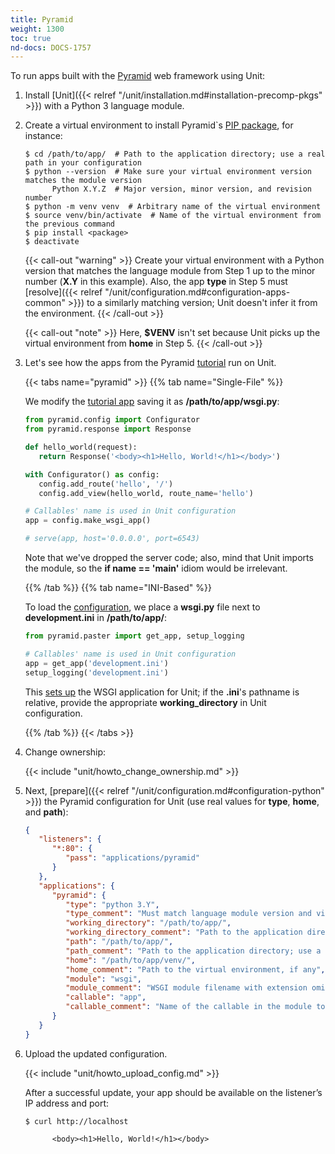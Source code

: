 ```yaml
---
title: Pyramid
weight: 1300
toc: true
nd-docs: DOCS-1757
---
```


To run apps built with the [Pyramid](https://trypyramid.com) web framework
using Unit:

1. Install [Unit]({{< relref "/unit/installation.md#installation-precomp-pkgs" >}}) with a Python 3 language module.

2. Create a virtual environment to install Pyramid`s
   [PIP package](https://docs.pylonsproject.org/projects/pyramid/en/latest/narr/install.html#installing-pyramid-on-a-unix-system), for instance:

   ```console
   $ cd /path/to/app/  # Path to the application directory; use a real path in your configuration
   $ python --version  # Make sure your virtual environment version matches the module version
         Python X.Y.Z  # Major version, minor version, and revision number
   $ python -m venv venv  # Arbitrary name of the virtual environment
   $ source venv/bin/activate  # Name of the virtual environment from the previous command
   $ pip install <package>
   $ deactivate
   ```

   {{< call-out "warning" >}}
   Create your virtual environment with a Python version that matches the
   language module from Step 1 up to the minor number (**X.Y** in
   this example). Also, the app **type** in Step 5 must
   [resolve]({{< relref "/unit/configuration.md#configuration-apps-common" >}})
   to a similarly matching version; Unit doesn't infer it from the environment.
   {{< /call-out >}}

   {{< call-out "note" >}}
   Here, **\$VENV** isn't set because Unit picks up the virtual
   environment from **home** in Step 5.
   {{< /call-out >}}

3. Let's see how the apps from the Pyramid
   [tutorial](https://docs.pylonsproject.org/projects/pyramid/en/latest/quick_tutorial)
   run on Unit.

   {{< tabs name="pyramid" >}}
   {{% tab name="Single-File" %}}

   We modify the [tutorial app](https://docs.pylonsproject.org/projects/pyramid/en/latest/quick_tutorial/hello_world.html#steps)
   saving it as **/path/to/app/wsgi.py**:

   ```python
   from pyramid.config import Configurator
   from pyramid.response import Response

   def hello_world(request):
      return Response('<body><h1>Hello, World!</h1></body>')

   with Configurator() as config:
      config.add_route('hello', '/')
      config.add_view(hello_world, route_name='hello')

   # Callables' name is used in Unit configuration
   app = config.make_wsgi_app()

   # serve(app, host='0.0.0.0', port=6543)
   ```

   Note that we've dropped the server code; also, mind that Unit imports
   the module, so the **if __name__ == '__main__'** idiom would be
   irrelevant.

   {{% /tab %}}
   {{% tab name="INI-Based" %}}

   To load the
   [configuration](https://docs.pylonsproject.org/projects/pyramid/en/latest/quick_tutorial/ini.html),
   we place a **wsgi.py** file next to **development.ini** in **/path/to/app/**:

   ```python
   from pyramid.paster import get_app, setup_logging

   # Callables' name is used in Unit configuration
   app = get_app('development.ini')
   setup_logging('development.ini')
   ```

   This [sets up](https://docs.pylonsproject.org/projects/pyramid/en/latest/api/paster.html)
   the WSGI application for Unit; if the **.ini**'s pathname is
   relative, provide the appropriate **working_directory** in Unit
   configuration.

   {{% /tab %}}
   {{< /tabs >}}

4. Change ownership:

   {{< include "unit/howto_change_ownership.md" >}}

5. Next, [prepare]({{< relref "/unit/configuration.md#configuration-python" >}})
   the Pyramid configuration for Unit (use real values for **type**, **home**,
   and **path**):

   ```json
   {
      "listeners": {
         "*:80": {
            "pass": "applications/pyramid"
         }
      },
      "applications": {
         "pyramid": {
            "type": "python 3.Y",
            "type_comment": "Must match language module version and virtual environment version",
            "working_directory": "/path/to/app/",
            "working_directory_comment": "Path to the application directory; use a real path in your configuration",
            "path": "/path/to/app/",
            "path_comment": "Path to the application directory; use a real path in your configuration",
            "home": "/path/to/app/venv/",
            "home_comment": "Path to the virtual environment, if any",
            "module": "wsgi",
            "module_comment": "WSGI module filename with extension omitted",
            "callable": "app",
            "callable_comment": "Name of the callable in the module to run"
         }
      }
   }
   ```

6. Upload the updated configuration.

   {{< include "unit/howto_upload_config.md" >}}

   After a successful update, your app should be available on the listener’s IP
   address and port:

   ```console
   $ curl http://localhost

         <body><h1>Hello, World!</h1></body>
   ```
